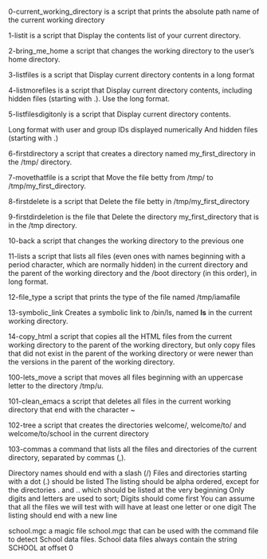0-current_working_directory is a script that prints the absolute path name of the current working directory

1-listit is a script that Display the contents list of your current directory.

2-bring_me_home a script that changes the working directory to the user’s home directory.

3-listfiles is a script that Display current directory contents in a long format

4-listmorefiles is a script that Display current directory contents, including hidden files (starting with .). Use the long format.

5-listfilesdigitonly is a script that Display current directory contents.

Long format
with user and group IDs displayed numerically
And hidden files (starting with .)

6-firstdirectory a script that creates a directory named my_first_directory in the /tmp/ directory.

7-movethatfile is a script that Move the file betty from /tmp/ to /tmp/my_first_directory.

8-firstdelete is a script that Delete the file betty in /tmp/my_first_directory

9-firstdirdeletion is the file that Delete the directory my_first_directory that is in the /tmp directory.

10-back a script that changes the working directory to the previous one

11-lists a script that lists all files (even ones with names beginning with a period character, which are normally hidden) in the current directory and the parent of the working directory and the /boot directory (in this order), in long format.

12-file_type a script that prints the type of the file named /tmp/iamafile

13-symbolic_link Creates a symbolic link to /bin/ls, named __ls__ in the current working directory.

14-copy_html  a script that copies all the HTML files from the current working directory to the parent of the working directory, but only copy files that did not exist in the parent of the working directory or were newer than the versions in the parent of the working directory.

100-lets_move  a script that moves all files beginning with an uppercase letter to the directory /tmp/u.

101-clean_emacs a script that deletes all files in the current working directory that end with the character ~

102-tree a script that creates the directories welcome/, welcome/to/ and welcome/to/school in the current directory 

103-commas a command that lists all the files and directories of the current directory, separated by commas (,).

Directory names should end with a slash (/)
Files and directories starting with a dot (.) should be listed
The listing should be alpha ordered, except for the directories . and .. which should be listed at the very beginning
Only digits and letters are used to sort; Digits should come first
You can assume that all the files we will test with will have at least one letter or one digit
The listing should end with a new line

school.mgc a magic file school.mgc that can be used with the command file to detect School data files. School data files always contain the string SCHOOL at offset 0
